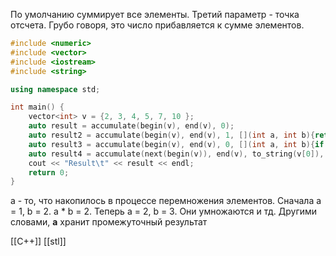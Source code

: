 По умолчанию суммирует все элементы.
Третий параметр - точка отсчета. Грубо говоря, это число прибавляется к сумме элементов.
```c++
#include <numeric>
#include <vector>
#include <iostream>
#include <string>

using namespace std;

int main() {
	vector<int> v = {2, 3, 4, 5, 7, 10 };
	auto result = accumulate(begin(v), end(v), 0);
	auto result2 = accumulate(begin(v), end(v), 1, [](int a, int b){return a * b;});//перемножает все элементы контейнера
	auto result3 = accumulate(begin(v), end(v), 0, [](int a, int b){if (b % 2 == 0) {return a + b;} else {return a;}});//сумма четных чисел
	auto result4 = accumulate(next(begin(v)), end(v), to_string(v[0]), [](string a, int b){return a + "-" + to_string(b);});//Вывод строки "2-3-4-5-7-10"
	cout << "Result\t" << result << endl;
	return 0;
}
```
a - то, что накопилось в процессе перемножения элементов. Сначала а = 1, b = 2. a * b = 2. Теперь а = 2, b = 3. Они умножаются и тд.
Другими словами, **а** хранит промежуточный результат

[[C++]] [[stl]] 